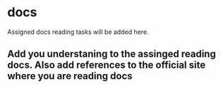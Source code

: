 # docs
Assigned docs reading tasks will be added here.
## Add you understaning to the assinged reading docs. Also add references to the official site where you are reading docs